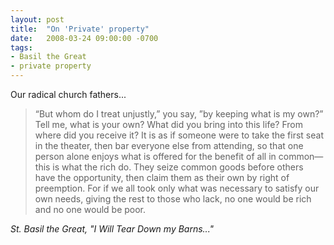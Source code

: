 ```yaml
---
layout: post
title:  "On 'Private' property"
date:   2008-03-24 09:00:00 -0700
tags:
- Basil the Great
- private property
---
```

Our radical church fathers...
<blockquote>“But whom do I treat unjustly,” you say, ”by keeping what is my own?” Tell me, what is your own? What did you bring into this life? From where did you receive it? It is as if someone were to take the first seat in the theater, then bar everyone else from attending, so that one person alone enjoys what is offered for the benefit of all in common—this is what the rich do. They seize common goods before others have the opportunity, then claim them as their own by right of preemption. For if we all took only what was necessary to satisfy our own needs, giving the rest to those who lack, no one would be rich and no one would be poor.</blockquote><cite>St. Basil the Great, "I Will Tear Down my Barns..."</cite>
